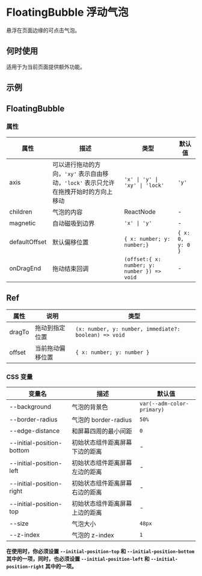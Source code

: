 # FloatingBubble 浮动气泡 <Experimental></Experimental>

悬浮在页面边缘的可点击气泡。

## 何时使用

适用于为当前页面提供额外功能。

## 示例

<code src="./demos/demo1.tsx"></code>

<code src="./demos/demo2.tsx"></code>

<code src="./demos/demo3.tsx"></code>

<code src="./demos/demo4.tsx"></code>

## FloatingBubble

### 属性

| 属性          | 描述                                                                                 | 类型                                        | 默认值           |
| ------------- | ------------------------------------------------------------------------------------ | ------------------------------------------- | ---------------- |
| axis          | 可以进行拖动的方向，`'xy'` 表示自由移动，`'lock'` 表示只允许在拖拽开始时的方向上移动 | `'x' \| 'y' \| 'xy' \| 'lock'`              | `'y'`            |
| children      | 气泡的内容                                                                           | ReactNode                                   | -                |
| magnetic      | 自动磁吸到边界                                                                       | `'x' \| 'y'`                                | -                |
| defaultOffset | 默认偏移位置                                                                         | `{ x: number; y: number;}`                  | `{ x: 0, y: 0 }` |
| onDragEnd     | 拖动结束回调                                                                         | `(offset:{ x: number; y: number }) => void` | -                |

## Ref

| 属性   | 说明             | 类型                                                  |
| ------ | ---------------- | ----------------------------------------------------- |
| dragTo | 拖动到指定位置   | `(x: number, y: number, immediate?: boolean) => void` |
| offset | 当前拖动偏移位置 | `{ x: number; y: number }`                            |

### CSS 变量

| 变量名                    | 描述                           | 默认值                     |
| ------------------------- | ------------------------------ | -------------------------- |
| --background              | 气泡的背景色                   | `var(--adm-color-primary)` |
| --border-radius           | 气泡的 border-radius           | `50%`                      |
| --edge-distance           | 和屏幕四周的最小间距           | `0`                        |
| --initial-position-bottom | 初始状态组件距离屏幕下边的距离 | -                          |
| --initial-position-left   | 初始状态组件距离屏幕左边的距离 | -                          |
| --initial-position-right  | 初始状态组件距离屏幕右边的距离 | -                          |
| --initial-position-top    | 初始状态组件距离屏幕上边的距离 | -                          |
| --size                    | 气泡大小                       | `48px`                     |
| --z-index                 | 气泡的 z-index                 | `1`                        |

**在使用时，你必须设置 `--initial-position-top` 和 `--initial-position-bottom` 其中的一项，同时，也必须设置 `--initial-position-left` 和 `--initial-position-right` 其中的一项。**
